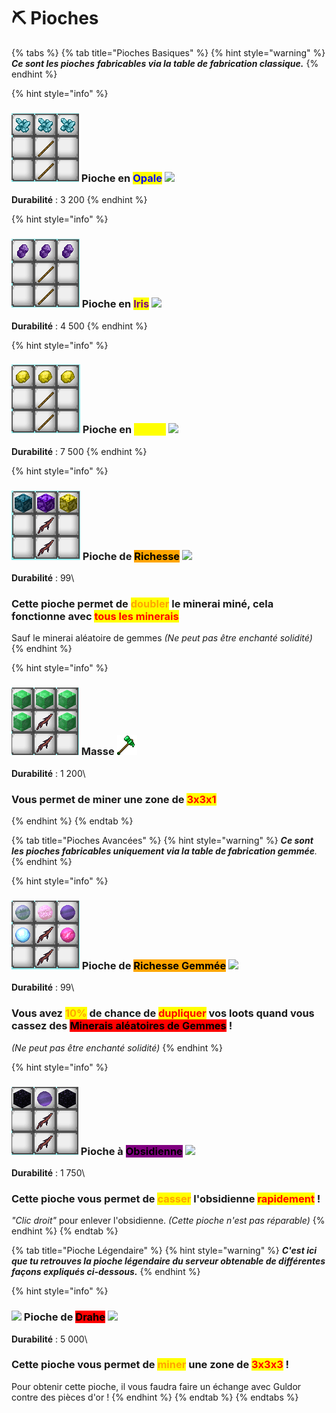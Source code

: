 # ⛏ Pioches

{% tabs %}
{% tab title="Pioches Basiques" %}
{% hint style="warning" %}
_**Ce sont les pioches**_ _**fabricables via la table de fabrication classique.**_
{% endhint %}

{% hint style="info" %}
### ![](<../../.gitbook/assets/image (6).png>)  Pioche en <mark style="color:blue;">Opale</mark> ![](<../../.gitbook/assets/opale\_pickaxe (1).png>)

**Durabilité** : 3 200
{% endhint %}

{% hint style="info" %}
### ![](<../../.gitbook/assets/image (101).png>)  Pioche en <mark style="color:purple;">Iris</mark> ![](<../../.gitbook/assets/iris\_pickaxe (1).png>)

**Durabilité** : 4 500
{% endhint %}

{% hint style="info" %}
### ![](<../../.gitbook/assets/image (107).png>)  Pioche en <mark style="color:yellow;">Titane</mark> ![](../../.gitbook/assets/titane\_pickaxe.png)

**Durabilité** : 7 500
{% endhint %}

{% hint style="info" %}
### ![](<../../.gitbook/assets/image (67).png>)  Pioche de <mark style="background-color:orange;">Richesse</mark> ![](../../.gitbook/assets/multiplicator\_pickaxe.png)

**Durabilité** : 99\


### Cette pioche permet de <mark style="color:orange;">doubler</mark> le minerai miné, cela fonctionne avec <mark style="color:red;">tous les minerais</mark>

Sauf le minerai aléatoire de gemmes _(Ne peut pas être enchanté solidité)_
{% endhint %}

{% hint style="info" %}
### ![](<../../.gitbook/assets/image (97).png>)  Masse ![](../../.gitbook/assets/drill.png)

**Durabilité** : 1 200\


### Vous permet de miner une zone de <mark style="color:red;">3x3x1</mark>
{% endhint %}
{% endtab %}

{% tab title="Pioches Avancées" %}
{% hint style="warning" %}
_**Ce sont les pioches fabricables uniquement via la table de fabrication gemmée**._
{% endhint %}

{% hint style="info" %}
### ![](<../../.gitbook/assets/image (106).png>)  Pioche de <mark style="background-color:orange;">Richesse Gemmée</mark> ![](../../.gitbook/assets/gem\_pickaxe.png)

**Durabilité** : 99\


### Vous avez <mark style="color:orange;">10%</mark> de chance de <mark style="color:red;">dupliquer</mark> vos loots quand vous cassez des <mark style="background-color:red;">Minerais aléatoires de Gemmes</mark> !

_(Ne peut pas être enchanté solidité)_
{% endhint %}

{% hint style="info" %}
### ![](<../../.gitbook/assets/image (108).png>)  Pioche à <mark style="background-color:purple;">Obsidienne</mark> ![](../../.gitbook/assets/super\_obsidian\_pickaxe.png)

**Durabilité** : 1 750\


### Cette pioche vous permet de <mark style="color:orange;">casser</mark> l'obsidienne <mark style="color:red;">rapidement</mark> !&#x20;

_"Clic droit"_ pour enlever l'obsidienne. _(Cette pioche n'est pas réparable)_
{% endhint %}
{% endtab %}

{% tab title="Pioche Légendaire" %}
{% hint style="warning" %}
_**C'est ici que tu retrouves la pioche légendaire du serveur obtenable de différentes façons expliqués ci-dessous.**_
{% endhint %}

{% hint style="info" %}
### &#x20;  ![](../../.gitbook/assets/background\_guldor.png)  Pioche de <mark style="background-color:red;">Drahe</mark> ![](../../.gitbook/assets/legendary\_pickaxe.png)

**Durabilité** : 5 000\


### Cette pioche vous permet de <mark style="color:orange;">miner</mark> une zone de <mark style="color:red;">3x3x3</mark> !

Pour obtenir cette pioche, il vous faudra faire un échange avec Guldor contre des pièces d'or !
{% endhint %}
{% endtab %}
{% endtabs %}
